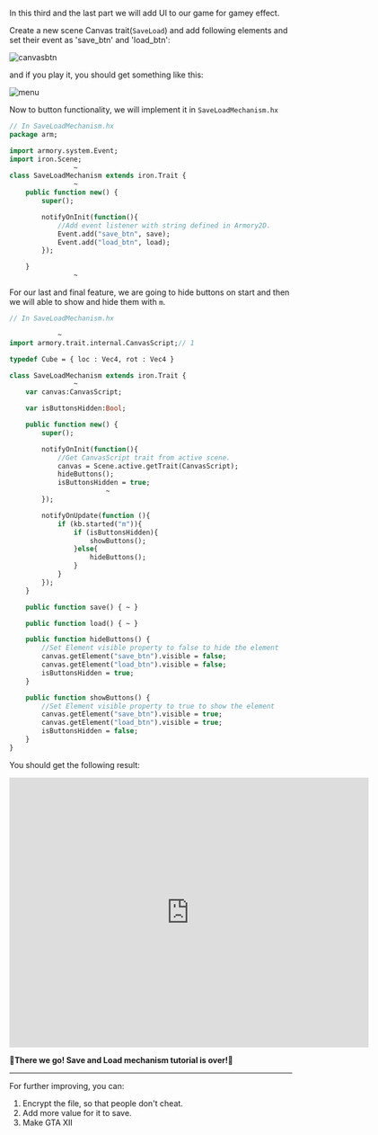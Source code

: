In this third and the last part we will add UI to our game for gamey effect.

Create a new scene Canvas trait(`SaveLoad`) and add following elements and set their event as 'save_btn' and 'load_btn':

![canvasbtn](../../../docassets/save_load_12.png ':size=700')

and if you play it, you should get something like this:

![menu](../../../docassets/save_load_13.png ':size=700')

Now to button functionality, we will implement it in `SaveLoadMechanism.hx`

```haxe
// In SaveLoadMechanism.hx
package arm;

import armory.system.Event;
import iron.Scene;
				~
class SaveLoadMechanism extends iron.Trait {
				~
	public function new() {
		super();

		notifyOnInit(function(){
			//Add event listener with string defined in Armory2D.
			Event.add("save_btn", save);
			Event.add("load_btn", load);
		});

	}
				~
```

For our last and final feature, we are going to hide buttons on start and then we will able to show and hide them with `m`.

```haxe
// In SaveLoadMechanism.hx

			~
import armory.trait.internal.CanvasScript;// 1

typedef Cube = { loc : Vec4, rot : Vec4 }

class SaveLoadMechanism extends iron.Trait {
				~
	var canvas:CanvasScript;

	var isButtonsHidden:Bool;

	public function new() {
		super();

		notifyOnInit(function(){
			//Get CanvasScript trait from active scene.
			canvas = Scene.active.getTrait(CanvasScript);
			hideButtons();
			isButtonsHidden = true;
						~
		});

		notifyOnUpdate(function (){
			if (kb.started("m")){
				if (isButtonsHidden){
					showButtons();
				}else{
					hideButtons();
				}
			}
		});
	}

	public function save() { ~ }

	public function load() { ~ }

	public function hideButtons() {
		//Set Element visible property to false to hide the element
		canvas.getElement("save_btn").visible = false;
		canvas.getElement("load_btn").visible = false;
		isButtonsHidden = true;
	}

	public function showButtons() {
		//Set Element visible property to true to show the element
		canvas.getElement("save_btn").visible = true;
		canvas.getElement("load_btn").visible = true;
		isButtonsHidden = false;
	}
}
```

You should get the following result:

<iframe width="640" height="480" src="https://blackgoku36.github.io/armory-tutorials/docassets/save_load_final.mp4" frameborder="0" allowfullscreen> </iframe>


**🎉There we go! Save and Load mechanism tutorial is over!🎉**

---

For further improving, you can:
1. Encrypt the file, so that people don't cheat.
2. Add more value for it to save.
3. Make GTA XII
